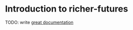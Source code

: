 # Introduction to richer-futures

TODO: write [great documentation](http://jacobian.org/writing/great-documentation/what-to-write/)
